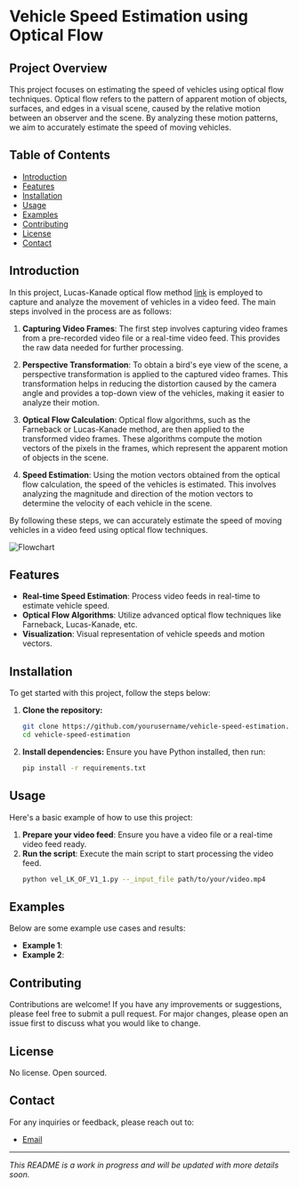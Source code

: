 # Vehicle Speed Estimation using Optical Flow

## Project Overview

This project focuses on estimating the speed of vehicles using optical flow techniques. Optical flow refers to the pattern of apparent motion of objects, surfaces, and edges in a visual scene, caused by the relative motion between an observer and the scene. By analyzing these motion patterns, we aim to accurately estimate the speed of moving vehicles.

## Table of Contents

- [Introduction](#introduction)
- [Features](#features)
- [Installation](#installation)
- [Usage](#usage)
- [Examples](#examples)
- [Contributing](#contributing)
- [License](#license)
- [Contact](#contact)

## Introduction
In this project, Lucas-Kanade optical flow method [link](https://www.cse.unr.edu/~bebis/CS474/Handouts/Lucas_Kanade.pdf) is employed to capture and analyze the movement of vehicles in a video feed. The main steps involved in the process are as follows:

1. **Capturing Video Frames**: The first step involves capturing video frames from a pre-recorded video file or a real-time video feed. This provides the raw data needed for further processing.

2. **Perspective Transformation**: To obtain a bird's eye view of the scene, a perspective transformation is applied to the captured video frames. This transformation helps in reducing the distortion caused by the camera angle and provides a top-down view of the vehicles, making it easier to analyze their motion.

3. **Optical Flow Calculation**: Optical flow algorithms, such as the Farneback or Lucas-Kanade method, are then applied to the transformed video frames. These algorithms compute the motion vectors of the pixels in the frames, which represent the apparent motion of objects in the scene.

4. **Speed Estimation**: Using the motion vectors obtained from the optical flow calculation, the speed of the vehicles is estimated. This involves analyzing the magnitude and direction of the motion vectors to determine the velocity of each vehicle in the scene.

By following these steps, we can accurately estimate the speed of moving vehicles in a video feed using optical flow techniques.

![Flowchart](asets/project_flowchart.png)

## Features

- **Real-time Speed Estimation**: Process video feeds in real-time to estimate vehicle speed.
- **Optical Flow Algorithms**: Utilize advanced optical flow techniques like Farneback, Lucas-Kanade, etc.
- **Visualization**: Visual representation of vehicle speeds and motion vectors.

## Installation

To get started with this project, follow the steps below:

1. **Clone the repository:**
    ```sh
    git clone https://github.com/yourusername/vehicle-speed-estimation.git
    cd vehicle-speed-estimation
    ```

2. **Install dependencies:**
    Ensure you have Python installed, then run:
    ```sh
    pip install -r requirements.txt
    ```

## Usage

Here's a basic example of how to use this project:

1. **Prepare your video feed**: Ensure you have a video file or a real-time video feed ready.
2. **Run the script**: Execute the main script to start processing the video feed.
    ```sh
    python vel_LK_OF_V1_1.py --_input_file path/to/your/video.mp4
    ```

## Examples

Below are some example use cases and results:

- **Example 1**: 
- **Example 2**:

## Contributing

Contributions are welcome! If you have any improvements or suggestions, please feel free to submit a pull request. For major changes, please open an issue first to discuss what you would like to change.

## License

No license. Open sourced.

## Contact

For any inquiries or feedback, please reach out to:

- [Email](mailto:bharadhwaj2299@gmail.com)

---

*This README is a work in progress and will be updated with more details soon.*
